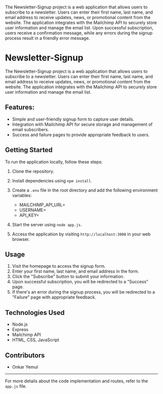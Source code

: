 
The Newsletter-Signup project is a web application that allows users to subscribe to a newsletter. Users can enter their first name, last name, and email address to receive updates, news, or promotional content from the website. The application integrates with the Mailchimp API to securely store user information and manage the email list. Upon successful subscription, users receive a confirmation message, while any errors during the signup process result in a friendly error message.

# Newsletter-Signup

The Newsletter-Signup project is a web application that allows users to subscribe to a newsletter. Users can enter their first name, last name, and email address to receive updates, news, or promotional content from the website. The application integrates with the Mailchimp API to securely store user information and manage the email list.

## Features:

- Simple and user-friendly signup form to capture user details.
- Integration with Mailchimp API for secure storage and management of email subscribers.
- Success and failure pages to provide appropriate feedback to users.

## Getting Started

To run the application locally, follow these steps:

1. Clone the repository.
2. Install dependencies using `npm install`.
3. Create a `.env` file in the root directory and add the following environment variables:

   - MAILCHIMP_API_URL=<Mailchimp API endpoint>
   - USERNAME=<Your Mailchimp username>
   - API_KEY=<Your Mailchimp API key>

4. Start the server using `node app.js`.
5. Access the application by visiting `http://localhost:3000` in your web browser.

## Usage

1. Visit the homepage to access the signup form.
2. Enter your first name, last name, and email address in the form.
3. Click the "Subscribe" button to submit your information.
4. Upon successful subscription, you will be redirected to a "Success" page.
5. If there's an error during the signup process, you will be redirected to a "Failure" page with appropriate feedback.

## Technologies Used

- Node.js
- Express
- Mailchimp API
- HTML, CSS, JavaScript

## Contributors

- Onkar Yemul

---
For more details about the code implementation and routes, refer to the `app.js` file.
